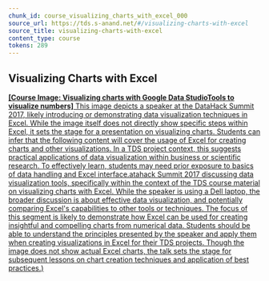 ```yaml
---
chunk_id: course_visualizing_charts_with_excel_000
source_url: https://tds.s-anand.net/#/visualizing-charts-with-excel
source_title: visualizing-charts-with-excel
content_type: course
tokens: 289
---
```


## Visualizing Charts with Excel

[**[Course Image: Visualizing charts with Google Data StudioTools to visualize numbers]** This image depicts a speaker at the DataHack Summit 2017, likely introducing or demonstrating data visualization techniques in Excel. While the image itself does not directly show specific steps within Excel, it sets the stage for a presentation on visualizing charts. Students can infer that the following content will cover the usage of Excel for creating charts and other visualizations. In a TDS project context, this suggests practical applications of data visualization within business or scientific research. To effectively learn, students may need prior exposure to basics of data handling and Excel interface.atahack Summit 2017 discussing data visualization tools, specifically within the context of the TDS course material on visualizing charts with Excel. While the speaker is using a Dell laptop, the broader discussion is about effective data visualization, and potentially comparing Excel's capabilities to other tools or techniques. The focus of this segment is likely to demonstrate how Excel can be used for creating insightful and compelling charts from numerical data. Students should be able to understand the principles presented by the speaker and apply them when creating visualizations in Excel for their TDS projects. Though the image does not show actual Excel charts, the talk sets the stage for subsequent lessons on chart creation techniques and application of best practices.)](https://youtu.be/sORnCj52COw?t=1813s)
